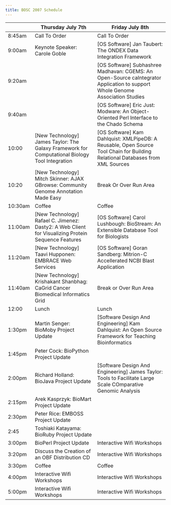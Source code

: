 ```yaml
---
title: BOSC 2007 Schedule
---
```


|         | Thursday July 7th                                                                                    | Friday July 8th                                                                                                                 |
|---------|------------------------------------------------------------------------------------------------------|---------------------------------------------------------------------------------------------------------------------------------|
| 8:45am  | Call To Order                                                                                        | Call To Order                                                                                                                   |
| 9:00am  | Keynote Speaker: Carole Goble                                                                        | \[OS Software\] Jan Taubert: The ONDEX Data Integration Framework                                                               |
| 9:20am  |                                                                                                      | \[OS Software\] Subhashree Madhavan: CGEMS: An Open-Source caIntegrator Application to support Whole Genome Association Studies |
| 9:40am  |                                                                                                      | \[OS Software\] Eric Just: Modware: An Object-Oriented Perl Interface to the Chado Schema                                       |
| 10:00   | \[New Technology\] James Taylor: The Galaxy Framework for Computational Biology Tool Integration     | \[OS Software\] Kam Dahlquist: XMLPipeDB: A Reusable, Open Source Tool Chain for Building Relational Databases from XML Sources |
| 10:20   | \[New Technology\] Mitch Skinner: AJAX GBrowse: Community Genome Annotation Made Easy                | Break Or Over Run Area                                                                                                          |
| 10:30am | Coffee                                                                                               | Coffee                                                                                                                          |
| 11:00am | \[New Technology\] Rafael C. Jimenez: Dasty2: A Web Client for Visualizing Protein Sequence Features | \[OS Software\] Carol Lushbough: BioStream: An Extensible Database Tool for Biologists                                          |
| 11:20am | \[New Technology\] Taavi Hupponen: EMBRACE Web Services                                              | \[OS Software\] Goran Sandberg: Mitrion-C Accellerated NCBI Blast Application                                                   |
| 11:40am | \[New Technology\] Krishakant Shanbhag: CaGrid Cancer Biomedical Informatics Grid                    | Break or Over Run Area                                                                                                          |
| 12:00   | Lunch                                                                                                | Lunch                                                                                                                           |
| 1:30pm  | Martin Senger: BioMoby Project Update                                                                | \[Software Design And Engineering\] Kam Dahlquist: An Open Source Framework for Teaching Bioinformatics                         |
| 1:45pm  | Peter Cock: BioPython Project Update                                                                 |                                                                                                                                 |
| 2:00pm  | Richard Holland: BioJava Project Update                                                              | \[Software Design And Engineering\] James Taylor: Tools to Facilitate Large Scale COmparative Genomic Analysis                  |
| 2:15pm  | Arek Kasprzyk: BioMart Project Update                                                                |                                                                                                                                 |
| 2:30pm  | Peter Rice: EMBOSS Project Update                                                                    |                                                                                                                                 |
| 2:45    | Toshiaki Katayama: BioRuby Project Update                                                            |                                                                                                                                 |
| 3:00pm  | BioPerl Project Update                                                                               | Interactive Wifi Workshops                                                                                                      |
| 3:20pm  | Discuss the Creation of an OBF Distribution CD                                                       | Interactive Wifi Workshops                                                                                                      |
| 3:30pm  | Coffee                                                                                               | Coffee                                                                                                                          |
| 4:00pm  | Interactive Wifi Workshops                                                                           | Interactive Wifi Workshops                                                                                                      |
| 5:00pm  | Interactive Wifi Workshops                                                                           | Interactive Wifi Workshops                                                                                                      |


